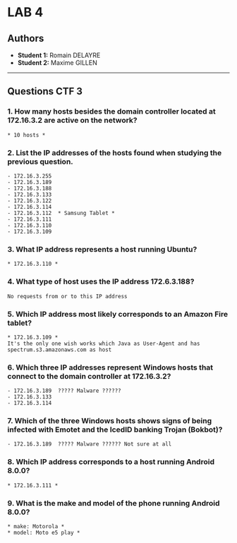 # LAB 4

## Authors

- **Student 1:** Romain DELAYRE
- **Student 2:** Maxime GILLEN

---

## Questions CTF 3

### 1. How many hosts besides the domain controller located at 172.16.3.2 are active on the network?

```
* 10 hosts *

```

### 2. List the IP addresses of the hosts found when studying the previous question.

```
- 172.16.3.255
- 172.16.3.189
- 172.16.3.188
- 172.16.3.133
- 172.16.3.122
- 172.16.3.114
- 172.16.3.112  * Samsung Tablet *
- 172.16.3.111
- 172.16.3.110
- 172.16.3.109

```

### 3. What IP address represents a host running Ubuntu?

```
* 172.16.3.110 *
```

### 4. What type of host uses the IP address 172.6.3.188?

```
No requests from or to this IP address
```

### 5. Which IP address most likely corresponds to an Amazon Fire tablet?

```
* 172.16.3.109 *
It's the only one wish works which Java as User-Agent and has spectrum.s3.amazonaws.com as host
```

### 6. Which three IP addresses represent Windows hosts that connect to the domain controller at 172.16.3.2?

```
- 172.16.3.189  ????? Malware ??????
- 172.16.3.133
- 172.16.3.114
```

### 7. Which of the three Windows hosts shows signs of being infected with Emotet and the IcedID banking Trojan (Bokbot)?

```
- 172.16.3.189  ????? Malware ?????? Not sure at all

```

### 8. Which IP address corresponds to a host running Android 8.0.0?

```
* 172.16.3.111 *

```

### 9. What is the make and model of the phone running Android 8.0.0?

```
* make: Motorola *
* model: Moto e5 play *
```
